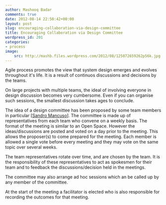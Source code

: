 ```yaml
---
author: Mashooq Badar
comments: true
date: 2012-08-14 22:50:42+00:00
layout: post
slug: encouraging-collaboration-via-design-committee
title: Encouraging Collaboration via Design Committee
wordpress_id: 201
categories:
- process
image:
    src: http://mashb.files.wordpress.com/2012/08/125072659262p56k.jpg
---
```


Agile process promotes the view that system design emerges and evolves throughout it's life. It is a result of continuos discussions and decisions by the teams.

On large projects with multiple teams, the ideal of involving everyone in design discussion becomes very cumbersome. Even if you can organise such sessions, the smallest discussion takes ages to conclude.

The idea of a design committee has been proposed by some team members in particular [[Sandro Mancuso](http://craftedsw.blogspot.com/)]. The committee is made up of representatives from each team who convene on a weekly basis. The format of the meeting is similar to an Open Space. However the ideas/discussions are posted and voted on a day prior to the meeting. This allows the proposer(s) to come prepared for the meeting. Each member is allowed a single vote before every meeting and they may vote on the same topic over several weeks.

The team representatives rotate over time, and are chosen by the team. It is the responsibility of these representatives to act as spokesmen for their team and to feedback the discussions/decision held in the meetings.

The committee may also arrange ad hoc sessions which an be called up by any member of the committee.

At the start of the meeting a facilitator is elected who is also responsible for recording the outcomes for that meeting.
